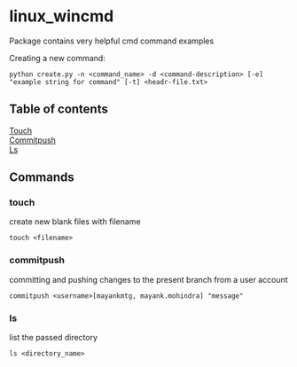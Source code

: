 # linux_wincmd

Package contains very helpful cmd command examples

Creating a new command:

```
python create.py -n <command_name> -d <command-description> [-e] "example string for command" [-t] <headr-file.txt>
```

## Table of contents
[Touch](#touch)<br>
[Commitpush](#commitpush)<br>
[Ls](#ls)<br>


## Commands
### touch
create new blank files with filename
```
touch <filename>
```


### commitpush
committing and pushing changes to the present branch from a user account
```
commitpush <username>[mayankmtg, mayank.mohindra] "message"
```


### ls
list the passed directory
```
ls <directory_name>
```


